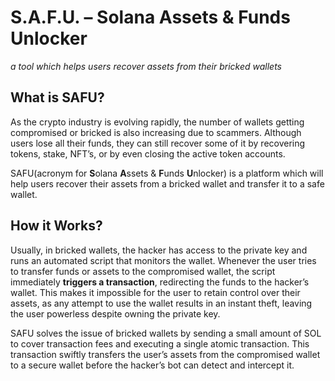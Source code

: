# **S.A.F.U.** – **S**olana **A**ssets & **F**unds **U**nlocker

*a tool which helps users recover assets from their bricked wallets*

## What is SAFU?

As the crypto industry is evolving rapidly, the number of wallets getting compromised or bricked is also increasing due to scammers. Although users lose all their funds, they can still recover some of it by recovering tokens, stake, NFT’s, or by even closing the active token accounts.

SAFU(acronym for **S**olana **A**ssets & **F**unds **U**nlocker) is a platform which will help users recover their assets from a bricked wallet and transfer it to a safe wallet.

## **How it Works?**

Usually, in bricked wallets, the hacker has access to the private key and runs an automated script that monitors the wallet. Whenever the user tries to transfer funds or assets to the compromised wallet, the script immediately **triggers a transaction**, redirecting the funds to the hacker’s wallet. This makes it impossible for the user to retain control over their assets, as any attempt to use the wallet results in an instant theft, leaving the user powerless despite owning the private key.

SAFU solves the issue of bricked wallets by sending a small amount of SOL to cover transaction fees and executing a single atomic transaction. This transaction swiftly transfers the user’s assets from the compromised wallet to a secure wallet before the hacker’s bot can detect and intercept it.